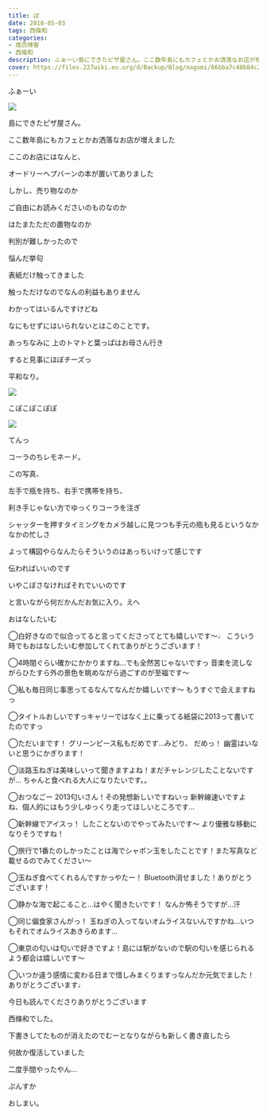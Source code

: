 ```yaml
---
title: ぽ
date: 2018-05-03
tags: 西條和
categories: 
- 成员博客
- 西條和
description: ふぁーい島にできたピザ屋さん。ここ数年島にもカフェとかお洒落なお店が増えましたここのお店にはなんと、...
cover: https://files.227wiki.eu.org/d/Backup/Blog/nagomi/66bba7c48b84c222906db00259e51.jpg 
---
```
















ふぁーい








![](https://files.227wiki.eu.org/d/Backup/Blog/nagomi/66bba7c48b84c222906db00259e51.jpg)















島にできたピザ屋さん。










ここ数年島にもカフェとかお洒落なお店が増えました






ここのお店にはなんと、











オードリーヘプバーンの本が置いてありました










しかし、売り物なのか






ご自由にお読みくださいのものなのか









はたまたただの置物なのか










判別が難しかったので







悩んだ挙句










表紙だけ触ってきました








触っただけなのでなんの利益もありません







わかってはいるんですけどね








なにもせずにはいられないとはこのことです。










あっちなみに
上のトマトと葉っぱはお母さん行き











すると見事にほぼチーズっ








平和なり。










![](https://files.227wiki.eu.org/d/Backup/Blog/nagomi/66bba7c48b84c222906db00259e51-01.jpg)








こぽこぽこぽぽ



![](https://files.227wiki.eu.org/d/Backup/Blog/nagomi/66bba7c48b84c222906db00259e51-02.jpg)





てんっ









コーラのちレモネード。













この写真、











左手で瓶を持ち、右手で携帯を持ち、











利き手じゃない方でゆっくりコーラを注ぎ










シャッターを押すタイミングをカメラ越しに見つつも手元の瓶も見るというなかなかの忙しさ












よって構図やらなんたらそういうのはあっちいけって感じです













伝わればいいのです









いやこぼさなければそれでいいのです










と言いながら何だかんだお気に入り。えへ





















おはなしたいむ





◯白好きなので似合ってると言ってくださってとても嬉しいです〜♩
こういう時でもおはなしたいむ参加してくれてありがとうございます！






◯4時間ぐらい確かにかかりますね…でも全然苦じゃないですっ
音楽を流しながらひたすら外の景色を眺めながら過ごすのが至福です〜




◯私も毎日同じ事思ってるなんてなんだか嬉しいです〜
もうすぐで会えますねっ




◯タイトルおしいですっキャリーではなく上に乗ってる紙袋に2013って書いてたのですっ





◯ただいまです！
グリーンピース私もだめです…みどり、
だめっ！
幽霊はいないと思うにかぎります！



◯淡路玉ねぎは美味しいって聞きますよね！まだチャレンジしたことないですが…
ちゃんと食べれる大人になりたいです。。




◯おつなごー
2013匂いさん！その発想新しいですねいっ
新幹線速いですよね、個人的にはもう少しゆっくり走ってほしいところです…





◯新幹線でアイスっ！
したことないのでやってみたいです〜
より優雅な移動になりそうですね！




◯旅行で1番たのしかったことは海でシャボン玉をしたことです！また写真など載せるのでみてください〜



◯玉ねぎ食べてくれるんですかっやたー！
Bluetooth消せました！ありがとうございます！





◯静かな海で起こること…はやく聞きたいです！
なんか怖そうですが…汗




◯同じ偏食家さんがっ！
玉ねぎの入ってないオムライスないんですかね…いつもそれでオムライスあきらめます…






◯東京の匂いは匂いで好きですよ！島には駅がないので駅の匂いを感じられるよう都会は嬉しいです〜




◯いつか違う感情に変わる日まで惜しみまくりますっなんだか元気でました！
ありがとうございます♩











今日も読んでくださりありがとうございます






西條和でした。







下書きしてたものが消えたのでむーとなりながらも新しく書き直したら










何故か復活していました










二度手間やったやん…








ぷんすか







おしまい。


